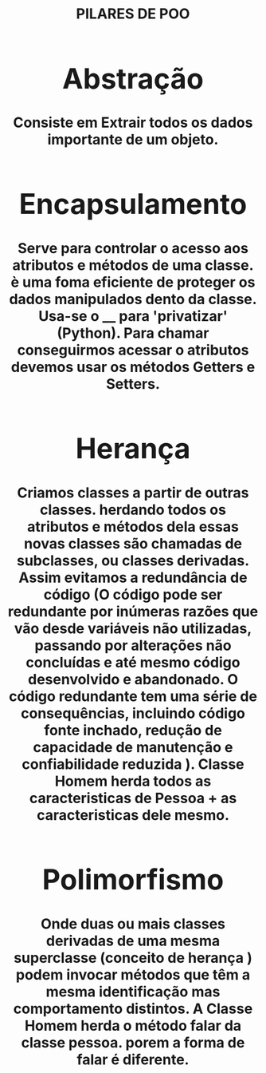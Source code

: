 <center><h1> PILARES DE POO <h1><center>

# Abstração

Consiste em Extrair todos os dados **importante** de um objeto.

# Encapsulamento 

Serve para controlar o acesso aos atributos e métodos de uma classe. è uma foma eficiente de proteger os dados manipulados dento da classe. Usa-se o __ para 'privatizar' (Python).
Para chamar conseguirmos acessar o atributos devemos usar os métodos Getters e Setters.

# Herança 

Criamos classes a partir de outras classes. herdando todos os atributos e métodos dela essas novas classes são chamadas de subclasses, ou classes derivadas. Assim evitamos a redundância de código (O código pode ser redundante por inúmeras razões que vão desde variáveis não utilizadas, passando por alterações não concluídas e até mesmo código desenvolvido e abandonado. O código redundante tem uma série de consequências, incluindo código fonte inchado, redução de capacidade de manutenção e confiabilidade reduzida ). Classe Homem herda todos as caracteristicas de Pessoa + as caracteristicas dele mesmo.

# Polimorfismo

Onde duas ou mais classes derivadas de uma mesma superclasse (conceito de herança ) podem invocar métodos que têm a mesma identificação mas comportamento distintos. A Classe Homem herda o método falar da classe pessoa. porem a forma de falar é diferente.
